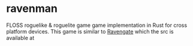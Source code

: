 # ravenman
FLOSS roguelike &amp; roguelite game game implementation in Rust for cross platform devices.
This game is similar to [Ravengate](https://gitlab.com/ygingras/revengate) which the src is available at 